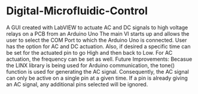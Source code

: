 # Digital-Microfluidic-Control
A GUI created with LabVIEW to actuate AC and DC signals to high voltage relays on a PCB from an Arduino Uno
The main VI starts up and allows the user to select the COM Port to which the Arduino Uno is connected.
User has the option for AC and DC actuation. Also, if desired a specific time can be set for the actuated pin to go High and then back to Low. For AC actuation, the frequency can be set as well.
Future Improvements: Becasue the LINX library is being used for Arduino communication, the tone() function is used for generating the AC signal. Consequently, the AC signal can only be active on a single pin at a given time. If a pin is already giving an AC signal, any additional pins selected will be ignored.
